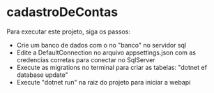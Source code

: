 # cadastroDeContas

Para executar este projeto, siga os passos:

- Crie um banco de dados com o no "banco" no servidor sql
- Edite a DefaultConnection no arquivo appsettings.json com as credencias corretas para conectar no SqlServer
- Execute as migrations no terminal para criar as tabelas: "dotnet ef database update"
- Execute "dotnet run" na raiz do projeto para iniciar a webapi
